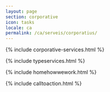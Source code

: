 ```yaml
---
layout: page
section: corporative
icon: tasks
locale: ca
permalink: /ca/serveis/corporatius/
---
```


{% include corporative-services.html %}

{% include typeservices.html %}

{% include homehowwework.html %}

{% include calltoaction.html %}
